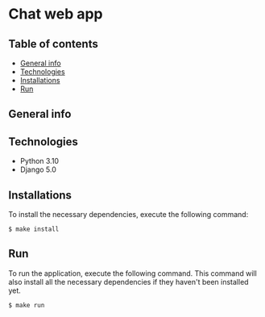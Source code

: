 # Chat web app

## Table of contents
* [General info](#general-info)
* [Technologies](#technologies)
* [Installations](#installations)
* [Run](#run)

## General info

## Technologies
* Python 3.10
* Django 5.0

## Installations
To install the necessary dependencies, execute the following command:

```
$ make install
```

## Run
To run the application, execute the following command. 
This command will also install all the necessary dependencies if they haven't been installed yet.

```
$ make run
```